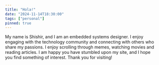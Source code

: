 ```yaml
---
title: "Hola!"
date: "2024-11-14T18:30:00"
tags: ["personal"]
pinned: true
---
```


My name is Shishir, and I am an embedded systems designer. I enjoy engaging with the technology community and connecting with others who share my passions. I enjoy scrolling through memes, watching movies and reading articles. I am happy you have stumbled upon my site, and I hope you find something of interest. Thank you for visiting!
